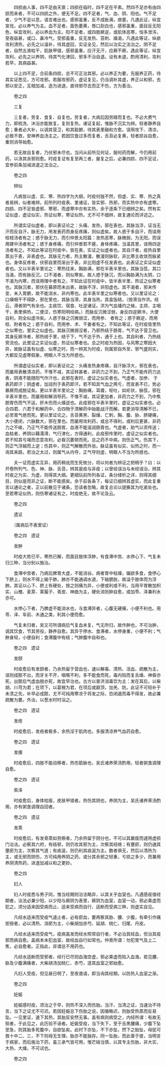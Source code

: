 <!-- { "loadSidebar": true } -->
　　四损由人事，四不足由天禀；四损在临时，四不足在平素。然四不足亦有由四损而来者，不可以四损之外，便无不足。四不足者，气、血、阴、阳也。气不足者，少气不足以息，语言难出也，感邪虽重，反不成胀满，痞塞，凡遇此证，纵宜宣伐，必以养气为主。血不足者，面色萎黄，唇口刮白也，感邪虽重，面目反无阳色，纵宜攻利，必以养血为主。阳不足者，或四肢厥逆，或肌体恶寒，恒多泄泻，至夜益甚，或口、鼻冷气，受邪虽重，反无发热、苔刺、燥渴，凡遇此等证，纵欲攻利清热，必先之以温补，待其虚回，实证全见，然后以治实之法治之。阴不足者，自然五液枯干，肌肤甲错，感邪虽重，应汗无汗，应厥不厥，遇此等证，纵宜攻利，必先之以养阴，待其气化津回，邪多不治自退。设有未退，酌用清利，攻利若早，其病益甚。

　　以上四不足，合前条四损，总不可正治其邪。必以养正为要，先服养正药，待其实证悉见，方可攻邪。若服攻邪药，虚证复见，仍当调补其虚，养正以和邪，去邪以安正，互相加减，迭为进退，直待邪尽去而正不伤，方为善治。

　　卷之四

　　三复

　　三复者，劳复、食复、自复也。劳复者，大病后因劳碌而复也。不必大费气力，即梳洗、沐浴亦能致复。复则复热，诸证复起，惟脉不沉实为辨。轻者静养自愈；重者必大补，以调其营卫，和其脏腑，待其表里融和方愈。误用攻下、清凉，必致不救，安神养血汤主之。若因饮食过多而复者，舌苔必复黄，轻者损谷自愈，重则消导始愈。

　　若无故自复者，乃伏邪未尽也，当问从前所见何证，服何药而解，今仍用前药，以涤其余邪则愈。时疫复证有复至再三者，屡复之后，必兼四损、四不足证，宜参前条加减进退之法治之。

　　卷之四

　　辨似

　　凡病皆以虚、实、寒、热四字为大纲，时疫何独不然，但虚、实、寒、热之真者易辨，似者难辨。前所列时疫表、里诸证，皆实邪、热邪，而实热中亦有虚寒。四损、四不足皆虚邪、寒邪，而虚寒中亦有实热，余于逐条下已细辨之矣。然有实证似虚，虚证似实，热证似寒，寒证似热，尤不可不细辨，故复通论而详述之。

　　所谓实证似虚者，即以表证论之：头痛、发热，邪在表也，其脉当浮，证当无汗而反自汗，脉无力，用发表药而身反疼痛，则似虚矣。故人惑于多自汗，而误用桂枝汤者有之；惑于脉无力，而引仲景太阳篇：发热恶寒，脉微弱，为无阳，而误用建中汤者有之；惑于身疼痛，而引仲景若不瘥，身体疼痛，当温其里，误用四逆汤者有之。不知此等证在时疫中，皆在表，实证之似虚者也。其自汗者，疫热自里蒸出于表，非表虚也。其脉无力者，热主散漫，散漫则脉软，非比寒主收敛而脉紧也。身体反疼者，伏邪自里而渐出于表，非比阳虚不任发表也。此表证之实证似虚者也。又以半表半里论之：寒热往来，胸胁满，邪在半表半里也，其脉当弦，其口当渴，而有脉反沉，口不渴者，则似寒矣。故人惑于脉沉，而以胸胁满为太阴，口不渴为内寒，而误用理中者有之，不知此证在时疫中，皆半表半里，热证之似寒者也。其脉沉者，邪伏在募原而未出表，故脉不浮，非阳虚也。其不渴者，邪未传变，未入胃腑，故不能消水，非内寒也。此半表半里之似寒者也。又以里证论之：口燥咽干不得卧，邪在里也，其脉当滑，其身当热，其盒饭结，（按滑当作洪。经云，滑者阴气有余也。主痰饮、宿食、吐逆诸证。洪为气血燔灼之候，主烦、主咽干，表里俱热，二便涩，伤寒阳明经病。）而脉反沉微涩弱，身反四逆厥冷，大便自利，则全似虚冷矣。人惑于脉之沉微弱涩，而用参、 者有之；惑于厥逆，而用桂、附者有之；惑于自利，而用参、术、干姜者有之。不知此等证，在时疫皆里热之似寒也，里实之似虚也。其脉沉微弱涩者，乃邪热结于肠胃，气不达于营卫也。其身反厥冷者，邪热结于里，结于下，气不达于外，通于上也。其自利者，乃热结旁流也。此里证之实证似虚，热证似寒者也。总之时疫为热因，与风寒之寒因大异，故脉证虽有似虚、似寒之时，而一辨其为时疫，则属邪自外至，邪气盛则实，大都反见虚寒假象，明眼人不当为所惑也。

　　所谓虚证似实者，即以表证论之：头痛发热身疼痛，自汗脉浮大，邪在表也，而屡用表散清凉药，不惟不减，其证转甚者，非药力之不到，乃正气不能传药力达表，阴液不能随阳气作汗也，此邪在表时，虚证之似实者也。气虚者，加参、 于表药即汗；阴虚者，加润剂于表药即汗。若不知其气血之两亏，而宣表不已，势必暴厥而成脱证矣。更以半表半里论之：胸胁痛，耳聋，呕吐，如疟状，脉弦，邪在半表半里也，而屡用和解消导药，不惟不减，其证更加者，非药力之不到，乃中焦胆胃伤而气不运，肝木伤而火燥逆也。此疫邪在半表半里时，虚证之似实者也。必合四君、六君于和解药中，合四物于清解药中始能战汗而解。若更消导清解不已，必至胃气绝而死。更以里证论之，舌苔黄黑、裂燥、亡刺，胸、腹、胁、脐硬痛，大小便闭，六脉数大，邪在里也。而屡用攻利药，或总不得利，或利后更甚，非药力之不峻，乃正气不能传送肠胃，血液不能滋润肠胃也。气虚者，助气以资传送；血枯者，养阴以藉濡滑，气行津化，方得通利，此疫邪传里时，虚证之似实者也。若不知其亏竭而恣意攻利，必昏沉萎顿而死。总之药不中病，则伤正气。伤其下，则正气浮越而上逆；伤其中，则正气解散而外张。脉证虽有似实、似热之时，而一询其来路，若治之太过，则属气从内夺，正气夺则虚，明眼人不当为所惑也。

　　夫一证而虚实互异，用药稍讹而生死攸分，将以何者为辨证之把柄乎？曰：以开卷所列气、色、神、脉、舌苔，辨其是疫与非疫；以曾经误治与未经误治，辨其时疫之为实、为虚，则得其大纲。更细玩前所列各证，条分缕析之详，则得其细目，则似是而非之证，断不能惑矣。余于前各条下，每证已细辨其虚实，而此复重言以通论之者，正以前散见于诸条，恐读者忽略，故复总论以提撕其为吃紧处也。至若寒证似热，则伤寒诸证有之，时疫绝无，故不论及云。

　　卷之四

　　遗证

　　（属病后不表里证）

　　卷之四　遗证

　　发肿

　　时疫大势已平，寒热已解，而面目肢体浮肿，有食滞中宫、水停心下、气复未归三种，当分别以施治。

　　食滞中宫者，乃病后脾胃大虚，不能消谷。病者胃中枯燥，偏欲多食，食停心下脐上，则水不得上输于肺，肺亦不能通调水道，下输膀胱，故溢于肢体而为浮肿。其证以心下、脐上有硬处，按之则痛为异，小便或利或不利，当用平胃散加枳实、山楂、麦芽、莱菔子、青皮、神曲为主，硬处消则肿自愈，或加苓、泽兼利水亦可。

　　水停心下者，乃脾虚不能消水也，与食滞异者，心腹无硬痛，小便不利也。用苓、泽、车前、木通之类，利其小便而愈。

　　气复未归者，吴又可所谓病后气复血未复，气无所归，故作肿也，不可治肿，调其饮食，节其劳役，静养自愈。其异于停水、食滞者，水停身重，小便不利；气肿身轻，小便自利；食滞腹中有结；气肿腹中自和也。

　　卷之四　遗证

　　发颐

　　时疫愈后有发颐者，乃余热留于营血也，速以解毒、清热、活血、疏散为主，误则成脓不出，而牙关不开，咽喉不利，多不能食而死，毒内陷而复舌燥、神昏亦死，出脓后气虚血脱亦死，故宜早治也。古方以普济消毒饮为主：发在耳后，以柴胡、川芎为君；在项下，以葛根为君，在项后或巅顶，加羌、防。此证不可轻补于未溃之先，补早必成脓，尤不可纯用寒凉于将发之际，恐闭遏而毒不得发，故必兼疏散为要。外治，以葱水时时浴之。

　　卷之四　遗证

　　发疮

　　时疫愈后，发疮者极多，余热淫于肌肉也，多服清凉养气血药自愈。

　　卷之四　遗证

　　发痿

　　时疫愈后，四肢不能动移者，热伤筋脉也，吴氏诸养荣汤酌用，轻者粥食调理自愈。

　　卷之四　遗证

　　索泽

　　时疫愈后，身体枯瘦，皮肤甲错者。热伤其阴也，养阴为主，吴氏诸养荣汤酌用，亦有粥食调理自回者。

　　卷之四　遗证

　　发蒸

　　时疫愈后，有发骨蒸如劳瘵者，乃余热留于阴分也，不可以其羸瘦而遽用虚损门治法。必察其六府，有结邪，则仍攻其邪为主，次察其经络；有壅瘀，则仍通其壅瘀为主，次察其气道；有痰涎，则仍利其痰涎为主。数者俱无，然后以清热为主，或无邪而阴伤，方可纯用养阴之药，或分其余邪之轻重，亏损之多少，而兼用养阴清热药，进退加减以和之更妙。

　　卷之四

　　妇人

　　妇人时疫悉与男子同，惟当经期则治法略异，以其关乎血室也。凡遇感疫值经期者，治法必兼少阳，以少阳与厥阴为表里，厥阴为血室，血室一动，邪必乘虚而犯之，须分适来因受病而止、适来受病而自行、适断而受病三种，则虚实自见。

　　凡经水适来而受疫气遽止者，必有瘀血，要再察其胁、腰、少腹，有牵引作痛拒按者，必以清热、消瘀为主，小柴胡加赤芍、延胡、桃仁、归尾、丹皮。

　　凡经水适来而受疫气，疫病虽发而经水照常自行者，不必治其经血，但治其疫邪而病自愈。盖病本未犯血室，故经血自行如常也。仲景所谓：勿犯胃气及上二焦，必自愈者。正指此，非谓总不用药也。

　　凡经水适断而受邪者，经行已尽则血海空虚，邪必乘虚而陷入血海，若见腰、胁及少腹满痛者，大柴胡汤加桃仁、赤芍，逐其血室之邪始愈。

　　凡妇人受疫，但见昼日明了，至夜谵语，即当询其经期，以防热入血室之渐。

　　卷之四

　　妊娠

　　妊娠感时疫，须治之于早，则热不深入而伤胎。当汗、当清之证，当速治不待言，当下之证尤不可迟。若因妊娠忌下伤胎之说，因循略迟，则胎受热蒸而反易坠。一见里证，速下其热，其胎反安然无事。盖有病则病受之，内经所谓：有故无殒者，于此见之，此历验不诬者。妊娠受疫，当下失下，至于舌黑腰痛，少腹下坠至急，则其胎多死腹中，自欲坠矣。此时下亦坠，不下亦坠，然下之胎坠，母犹可救十中二、三，不下则母无生理，胎亦不能独存。同一坠胎，而此善于彼，当明言于病家，而后施治下药，虽三承气皆可用，惟芒硝当慎，以其专主伤胎，非大实、大热、大燥，不可试也。

　　卷之四

